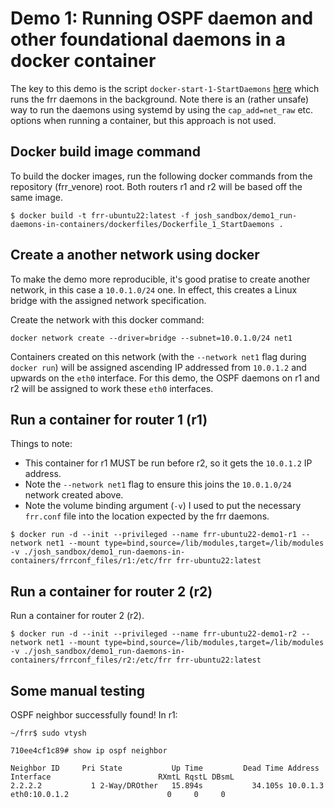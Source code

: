 # Demo 1: Running OSPF daemon and other foundational daemons in a docker container

The key to this demo is the script `docker-start-1-StartDaemons` [here](./dockerfiles/docker-start-1-StartDaemons) which runs the frr daemons in the background.  Note there is an (rather unsafe) way to run the daemons using systemd by using the `cap_add=net_raw` etc. options when running a container, but this approach is not used.


## Docker build image command
To build the docker images, run the following docker commands from the repository (frr_venore) root. Both routers r1 and r2 will be based off the same image.
~~~
$ docker build -t frr-ubuntu22:latest -f josh_sandbox/demo1_run-daemons-in-containers/dockerfiles/Dockerfile_1_StartDaemons .
~~~

## Create a another network using docker

To make the demo more reproducible, it's good pratise to create another network, in this case a `10.0.1.0/24` one.  In effect, this creates a Linux bridge with the assigned network specification.

Create the network with this docker command:
~~~
docker network create --driver=bridge --subnet=10.0.1.0/24 net1
~~~

Containers created on this network (with the `--network net1` flag during `docker run`) will be assigned ascending IP addressed from `10.0.1.2` and upwards on the `eth0` interface. For this demo, the OSPF daemons on r1 and r2 will be assigned to work these `eth0` interfaces.


## Run a container for router 1 (r1)
Things to note:
- This container for r1 MUST be run before r2, so it gets the `10.0.1.2` IP address.
- Note the `--network net1` flag to ensure this joins the `10.0.1.0/24` network created above.
- Note the volume binding argument (`-v`) I used to put the necessary `frr.conf` file into the location expected by the frr daemons.
~~~
$ docker run -d --init --privileged --name frr-ubuntu22-demo1-r1 --network net1 --mount type=bind,source=/lib/modules,target=/lib/modules -v ./josh_sandbox/demo1_run-daemons-in-containers/frrconf_files/r1:/etc/frr frr-ubuntu22:latest
~~~

## Run a container for router 2 (r2)
Run a container for router 2 (r2).
~~~
$ docker run -d --init --privileged --name frr-ubuntu22-demo1-r2 --network net1 --mount type=bind,source=/lib/modules,target=/lib/modules -v ./josh_sandbox/demo1_run-daemons-in-containers/frrconf_files/r2:/etc/frr frr-ubuntu22:latest
~~~

## Some manual testing
OSPF neighbor successfully found! In r1:
~~~
~/frr$ sudo vtysh

710ee4cf1c89# show ip ospf neighbor

Neighbor ID     Pri State           Up Time         Dead Time Address         Interface                        RXmtL RqstL DBsmL
2.2.2.2           1 2-Way/DROther   15.894s           34.105s 10.0.1.3      eth0:10.0.1.2                      0     0     0
~~~